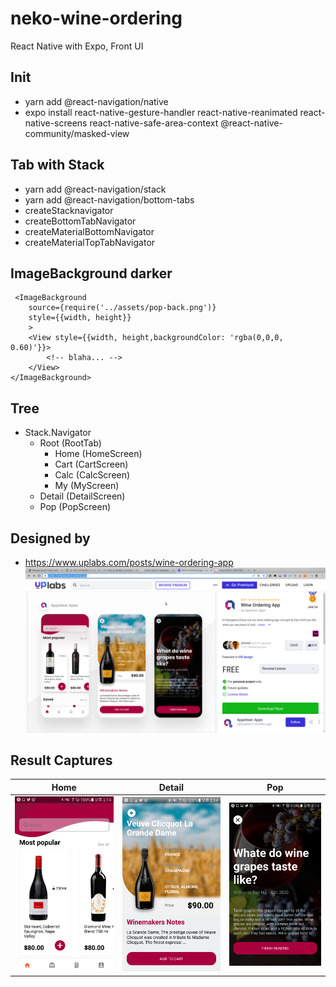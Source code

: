 # neko-wine-ordering
React Native with Expo, Front UI


## Init
- yarn add @react-navigation/native
- expo install react-native-gesture-handler react-native-reanimated react-native-screens react-native-safe-area-context @react-native-community/masked-view

## Tab with Stack
- yarn add @react-navigation/stack
- yarn add @react-navigation/bottom-tabs
- createStacknavigator
- createBottomTabNavigator
- createMaterialBottomNavigator
- createMaterialTopTabNavigator

## ImageBackground darker
```
 <ImageBackground
    source={require('../assets/pop-back.png')}
    style={{width, height}}
    >
    <View style={{width, height,backgroundColor: 'rgba(0,0,0, 0.60)'}}>
        <!-- blaha... -->
    </View>
</ImageBackground>
```


## Tree
* Stack.Navigator
    * Root (RootTab)
        * Home (HomeScreen)
        * Cart (CartScreen)
        * Calc (CalcScreen)
        * My (MyScreen)
    * Detail (DetailScreen)
    * Pop (PopScreen)


## Designed by
- https://www.uplabs.com/posts/wine-ordering-app
![](./captures/designedby.png)

## Result Captures
|Home|Detail|Pop|
|:---:|:---:|:---:|
|![](./captures/00.png)|![](./captures/02.png)|![](./captures/03.png)|



